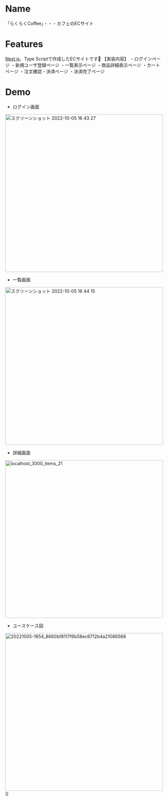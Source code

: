 # Name

「らくらくCoffee」・・・カフェのECサイト

# Features

[Next.js](https://nextjs.org/)、Type Scriptで作成したECサイトです🌟 
【実装内容】
・ログインページ
・新規ユーザ登録ページ
・一覧表示ページ
・商品詳細表示ページ
・カートページ
・注文確認・決済ページ
・決済完了ページ

# Demo

- ログイン画面
<img width="500" alt="スクリーンショット 2022-10-05 16 43 27" src="https://user-images.githubusercontent.com/110379185/194010777-682a8cfe-0faf-4022-8449-3ee1d6207f4d.png">

- 一覧画面
<img width="500" alt="スクリーンショット 2022-10-05 16 44 15" src="https://user-images.githubusercontent.com/110379185/194010670-8b63ff2a-818f-4132-a7a9-dfbbc494891c.png">

- 詳細画面

<img width='500' alt="localhost_3000_items_21" src="https://user-images.githubusercontent.com/110379185/194010496-d5acda7e-7e97-40df-adf2-c758044e809e.png">

- ユースケース図
<img width='500' alt="20221005-1654_8660bf8117f6b58ec6712b4a21086568" src="https://user-images.githubusercontent.com/110379185/194010618-dc460ddf-9d10-4fce-a354-12f94c81952f.png">
()













